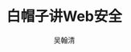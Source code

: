 ---
layout: book
title: 白帽子讲Web安全
status: reading
category: 读书
tags: Safety
keywords: Web,Book,Safety,WhiteHat
author: 吴翰清
publisher: 电子工业出版社
language: 中文
link: http://book.douban.com/subject/10546925/
cover: /public/upload/book/the-safety-of-web-by-white-hat.jpg
description: 
---